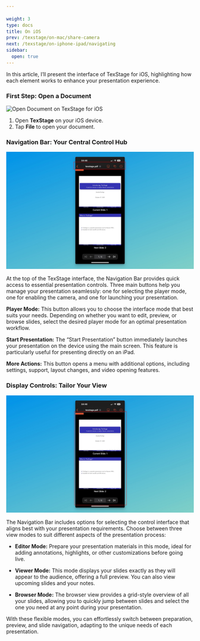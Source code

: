 ```yaml
---

weight: 3
type: docs
title: On iOS
prev: /texstage/on-mac/share-camera  
next: /texstage/on-iphone-ipad/navigating  
sidebar:  
  open: true  
---
```


In this article, I’ll present the interface of TexStage for iOS, highlighting how each element works to enhance your presentation experience.

### First Step: Open a Document

![Open Document on TexStage for iOS](ios-first-document.jpg)

1. Open **TexStage** on your iOS device.
2. Tap **File** to open your document.

### Navigation Bar: Your Central Control Hub

![Navigation bar of TexStage for iOS](ios-navigation-bar.jpg)

At the top of the TexStage interface, the Navigation Bar provides quick access to essential presentation controls. Three main buttons help you manage your presentation seamlessly: one for selecting the player mode, one for enabling the camera, and one for launching your presentation.

**Player Mode:** This button allows you to choose the interface mode that best suits your needs. Depending on whether you want to edit, preview, or browse slides, select the desired player mode for an optimal presentation workflow.

**Start Presentation:** The “Start Presentation” button immediately launches your presentation on the device using the main screen. This feature is particularly useful for presenting directly on an iPad.

**More Actions:** This button opens a menu with additional options, including settings, support, layout changes, and video opening features.

### Display Controls: Tailor Your View

![Controls of TexStage for iOS](ios-controls.jpg)

The Navigation Bar includes options for selecting the control interface that aligns best with your presentation requirements. Choose between three view modes to suit different aspects of the presentation process:

- **Editor Mode:** Prepare your presentation materials in this mode, ideal for adding annotations, highlights, or other customizations before going live.

- **Viewer Mode:** This mode displays your slides exactly as they will appear to the audience, offering a full preview. You can also view upcoming slides and your notes.

- **Browser Mode:** The browser view provides a grid-style overview of all your slides, allowing you to quickly jump between slides and select the one you need at any point during your presentation.

With these flexible modes, you can effortlessly switch between preparation, preview, and slide navigation, adapting to the unique needs of each presentation.